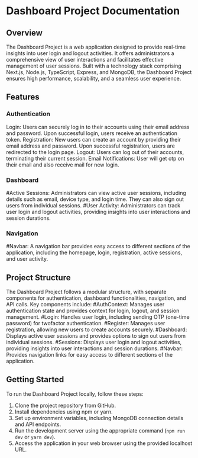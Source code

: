 # Dashboard Project Documentation
## Overview
The Dashboard Project is a web application designed to provide real-time
insights into user login and logout activities. It offers administrators a
comprehensive view of user interactions and facilitates effective management
of user sessions. Built with a technology stack comprising Next.js, Node.js,
TypeScript, Express, and MongoDB, the Dashboard Project ensures high
performance, scalability, and a seamless user experience.
## Features
### Authentication
Login: Users can securely log in to their accounts using their email address and
password. Upon successful login, users receive an authentication token.
Registration: New users can create an account by providing their email address
and password. Upon successful registration, users are redirected to the login
page.
Logout: Users can log out of their accounts, terminating their current session.
Email Notifications: User will get otp on their email and also receive mail for
new login.
### Dashboard
#Active Sessions: Administrators can view active user sessions, including details
such as email, device type, and login time. They can also sign out users from
individual sessions.
#User Activity: Administrators can track user login and logout activities,
providing insights into user interactions and session durations.
### Navigation
#Navbar: A navigation bar provides easy access to different sections of the
application, including the homepage, login, registration, active sessions, and
user activity.
## Project Structure
The Dashboard Project follows a modular structure, with separate components
for authentication, dashboard functionalities, navigation, and API calls. Key
components include:
#AuthContext: Manages user authentication state and provides context for
login, logout, and session management.
#Login: Handles user login, including sending OTP (one-time password) for twofactor authentication.
#Register: Manages user registration, allowing new users to create accounts
securely.
#Dashboard: Displays active user sessions and provides options to sign out users
from individual sessions.
#Sessions: Displays user login and logout activities, providing insights into user
interactions and session durations.
#Navbar: Provides navigation links for easy access to different sections of the
application.
## Getting Started
To run the Dashboard Project locally, follow these steps:
1. Clone the project repository from GitHub.
2. Install dependencies using npm or yarn.
3. Set up environment variables, including MongoDB connection details and
API endpoints.
4. Run the development server using the appropriate command (`npm run dev`
or `yarn dev`).
5. Access the application in your web browser using the provided localhost
URL.

